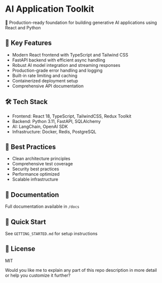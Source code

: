 # AI Application Toolkit

🚀 Production-ready foundation for building generative AI applications using React and Python

## 🎯 Key Features
- Modern React frontend with TypeScript and Tailwind CSS
- FastAPI backend with efficient async handling
- Robust AI model integration and streaming responses
- Production-grade error handling and logging
- Built-in rate limiting and caching
- Containerized deployment setup
- Comprehensive API documentation

## 🛠️ Tech Stack
- Frontend: React 18, TypeScript, TailwindCSS, Redux Toolkit
- Backend: Python 3.11, FastAPI, SQLAlchemy
- AI: LangChain, OpenAI SDK
- Infrastructure: Docker, Redis, PostgreSQL

## 🌟 Best Practices
- Clean architecture principles
- Comprehensive test coverage
- Security best practices
- Performance optimized
- Scalable infrastructure

## 📖 Documentation
Full documentation available in `/docs`

## 🚀 Quick Start
See `GETTING_STARTED.md` for setup instructions

## 📝 License
MIT

Would you like me to explain any part of this repo description in more detail or help you customize it further?
